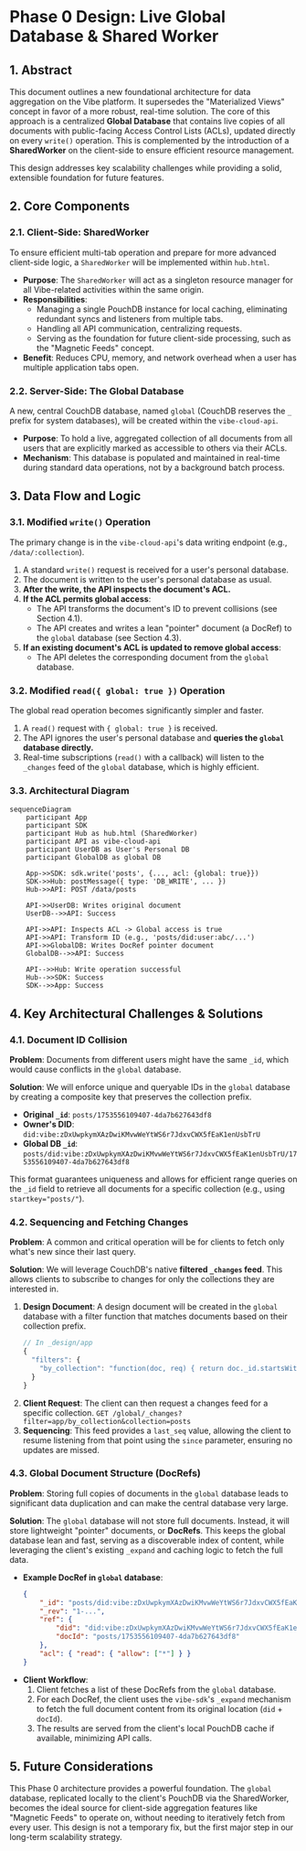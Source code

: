 # Phase 0 Design: Live Global Database & Shared Worker

## 1. Abstract

This document outlines a new foundational architecture for data aggregation on the Vibe platform. It supersedes the "Materialized Views" concept in favor of a more robust, real-time solution. The core of this approach is a centralized **Global Database** that contains live copies of all documents with public-facing Access Control Lists (ACLs), updated directly on every `write()` operation. This is complemented by the introduction of a **SharedWorker** on the client-side to ensure efficient resource management.

This design addresses key scalability challenges while providing a solid, extensible foundation for future features.

## 2. Core Components

### 2.1. Client-Side: SharedWorker

To ensure efficient multi-tab operation and prepare for more advanced client-side logic, a `SharedWorker` will be implemented within `hub.html`.

-   **Purpose**: The `SharedWorker` will act as a singleton resource manager for all Vibe-related activities within the same origin.
-   **Responsibilities**:
    -   Managing a single PouchDB instance for local caching, eliminating redundant syncs and listeners from multiple tabs.
    -   Handling all API communication, centralizing requests.
    -   Serving as the foundation for future client-side processing, such as the "Magnetic Feeds" concept.
-   **Benefit**: Reduces CPU, memory, and network overhead when a user has multiple application tabs open.

### 2.2. Server-Side: The Global Database

A new, central CouchDB database, named `global` (CouchDB reserves the `_` prefix for system databases), will be created within the `vibe-cloud-api`.

-   **Purpose**: To hold a live, aggregated collection of all documents from all users that are explicitly marked as accessible to others via their ACLs.
-   **Mechanism**: This database is populated and maintained in real-time during standard data operations, not by a background batch process.

## 3. Data Flow and Logic

### 3.1. Modified `write()` Operation

The primary change is in the `vibe-cloud-api`'s data writing endpoint (e.g., `/data/:collection`).

1.  A standard `write()` request is received for a user's personal database.
2.  The document is written to the user's personal database as usual.
3.  **After the write, the API inspects the document's ACL.**
4.  **If the ACL permits global access**:
    -   The API transforms the document's ID to prevent collisions (see Section 4.1).
    -   The API creates and writes a lean "pointer" document (a DocRef) to the `global` database (see Section 4.3).
5.  **If an existing document's ACL is updated to remove global access**:
    -   The API deletes the corresponding document from the `global` database.

### 3.2. Modified `read({ global: true })` Operation

The global read operation becomes significantly simpler and faster.

1.  A `read()` request with `{ global: true }` is received.
2.  The API ignores the user's personal database and **queries the `global` database directly.**
3.  Real-time subscriptions (`read()` with a callback) will listen to the `_changes` feed of the `global` database, which is highly efficient.

### 3.3. Architectural Diagram

```mermaid
sequenceDiagram
    participant App
    participant SDK
    participant Hub as hub.html (SharedWorker)
    participant API as vibe-cloud-api
    participant UserDB as User's Personal DB
    participant GlobalDB as global DB

    App->>SDK: sdk.write('posts', {..., acl: {global: true}})
    SDK->>Hub: postMessage({ type: 'DB_WRITE', ... })
    Hub->>API: POST /data/posts

    API->>UserDB: Writes original document
    UserDB-->>API: Success

    API->>API: Inspects ACL -> Global access is true
    API->>API: Transform ID (e.g., 'posts/did:user:abc/...')
    API->>GlobalDB: Writes DocRef pointer document
    GlobalDB-->>API: Success

    API-->>Hub: Write operation successful
    Hub-->>SDK: Success
    SDK-->>App: Success
```

## 4. Key Architectural Challenges & Solutions

### 4.1. Document ID Collision

**Problem**: Documents from different users might have the same `_id`, which would cause conflicts in the `global` database.

**Solution**: We will enforce unique and queryable IDs in the `global` database by creating a composite key that preserves the collection prefix.

-   **Original `_id`**: `posts/1753556109407-4da7b627643df8`
-   **Owner's DID**: `did:vibe:zDxUwpkymXAzDwiKMvwWeYtWS6r7JdxvCWX5fEaK1enUsbTrU`
-   **Global DB `_id`**: `posts/did:vibe:zDxUwpkymXAzDwiKMvwWeYtWS6r7JdxvCWX5fEaK1enUsbTrU/1753556109407-4da7b627643df8`

This format guarantees uniqueness and allows for efficient range queries on the `_id` field to retrieve all documents for a specific collection (e.g., using `startkey="posts/"`).

### 4.2. Sequencing and Fetching Changes

**Problem**: A common and critical operation will be for clients to fetch only what's new since their last query.

**Solution**: We will leverage CouchDB's native **filtered `_changes` feed**. This allows clients to subscribe to changes for only the collections they are interested in.

1.  **Design Document**: A design document will be created in the `global` database with a filter function that matches documents based on their collection prefix.
    ```javascript
    // In _design/app
    {
      "filters": {
        "by_collection": "function(doc, req) { return doc._id.startsWith(req.query.collection + '/'); }"
      }
    }
    ```
2.  **Client Request**: The client can then request a changes feed for a specific collection.
    `GET /global/_changes?filter=app/by_collection&collection=posts`
3.  **Sequencing**: This feed provides a `last_seq` value, allowing the client to resume listening from that point using the `since` parameter, ensuring no updates are missed.

### 4.3. Global Document Structure (DocRefs)

**Problem**: Storing full copies of documents in the `global` database leads to significant data duplication and can make the central database very large.

**Solution**: The `global` database will not store full documents. Instead, it will store lightweight "pointer" documents, or **DocRefs**. This keeps the global database lean and fast, serving as a discoverable index of content, while leveraging the client's existing `_expand` and caching logic to fetch the full data.

-   **Example DocRef in `global` database**:
    ```json
    {
        "_id": "posts/did:vibe:zDxUwpkymXAzDwiKMvwWeYtWS6r7JdxvCWX5fEaK1enUsbTrU/1753556109407-4da7b627643df8",
        "_rev": "1-...",
        "ref": {
            "did": "did:vibe:zDxUwpkymXAzDwiKMvwWeYtWS6r7JdxvCWX5fEaK1enUsbTrU",
            "docId": "posts/1753556109407-4da7b627643df8"
        },
        "acl": { "read": { "allow": ["*"] } }
    }
    ```
-   **Client Workflow**:
    1.  Client fetches a list of these DocRefs from the `global` database.
    2.  For each DocRef, the client uses the `vibe-sdk`'s `_expand` mechanism to fetch the full document content from its original location (`did` + `docId`).
    3.  The results are served from the client's local PouchDB cache if available, minimizing API calls.

## 5. Future Considerations

This Phase 0 architecture provides a powerful foundation. The `global` database, replicated locally to the client's PouchDB via the SharedWorker, becomes the ideal source for client-side aggregation features like "Magnetic Feeds" to operate on, without needing to iteratively fetch from every user. This design is not a temporary fix, but the first major step in our long-term scalability strategy.
